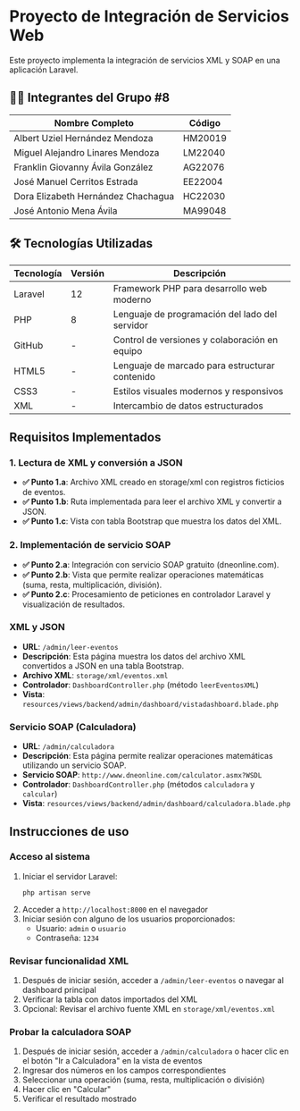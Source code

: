 # Proyecto de Integración de Servicios Web

Este proyecto implementa la integración de servicios XML y SOAP en una aplicación Laravel.

## 👨‍💻 Integrantes del Grupo #8

| Nombre Completo                            | Código    |
|-------------------------------------------|-----------|
| Albert Uziel Hernández Mendoza            | HM20019   |
| Miguel Alejandro Linares Mendoza          | LM22040   |
| Franklin Giovanny Ávila González          | AG22076   |
| José Manuel Cerritos Estrada              | EE22004   |
| Dora Elizabeth Hernández Chachagua        | HC22030   |
| José Antonio Mena Ávila                   | MA99048   |

## 🛠️ Tecnologías Utilizadas

| Tecnología | Versión | Descripción                                  |
|------------|---------|----------------------------------------------|
| Laravel    | 12      | Framework PHP para desarrollo web moderno    |
| PHP        | 8       | Lenguaje de programación del lado del servidor |
| GitHub     | -       | Control de versiones y colaboración en equipo |
| HTML5      | -       | Lenguaje de marcado para estructurar contenido |
| CSS3       | -       | Estilos visuales modernos y responsivos       |
| XML        | -       | Intercambio de datos estructurados            |


## Requisitos Implementados

### 1. Lectura de XML y conversión a JSON
- **✅ Punto 1.a**: Archivo XML creado en storage/xml con registros ficticios de eventos.
- **✅ Punto 1.b**: Ruta implementada para leer el archivo XML y convertir a JSON.
- **✅ Punto 1.c**: Vista con tabla Bootstrap que muestra los datos del XML.

### 2. Implementación de servicio SOAP
- **✅ Punto 2.a**: Integración con servicio SOAP gratuito (dneonline.com).
- **✅ Punto 2.b**: Vista que permite realizar operaciones matemáticas (suma, resta, multiplicación, división).
- **✅ Punto 2.c**: Procesamiento de peticiones en controlador Laravel y visualización de resultados.

### XML y JSON
- **URL**: `/admin/leer-eventos`
- **Descripción**: Esta página muestra los datos del archivo XML convertidos a JSON en una tabla Bootstrap.
- **Archivo XML**: `storage/xml/eventos.xml`
- **Controlador**: `DashboardController.php` (método `leerEventosXML`)
- **Vista**: `resources/views/backend/admin/dashboard/vistadashboard.blade.php`

### Servicio SOAP (Calculadora)
- **URL**: `/admin/calculadora`
- **Descripción**: Esta página permite realizar operaciones matemáticas utilizando un servicio SOAP.
- **Servicio SOAP**: `http://www.dneonline.com/calculator.asmx?WSDL`
- **Controlador**: `DashboardController.php` (métodos `calculadora` y `calcular`)
- **Vista**: `resources/views/backend/admin/dashboard/calculadora.blade.php`

## Instrucciones de uso

### Acceso al sistema
1. Iniciar el servidor Laravel:
   ```
   php artisan serve
   ```
2. Acceder a `http://localhost:8000` en el navegador
3. Iniciar sesión con alguno de los usuarios proporcionados:
   - Usuario: `admin` o `usuario`
   - Contraseña: `1234`

### Revisar funcionalidad XML
1. Después de iniciar sesión, acceder a `/admin/leer-eventos` o navegar al dashboard principal
2. Verificar la tabla con datos importados del XML
3. Opcional: Revisar el archivo fuente XML en `storage/xml/eventos.xml`

### Probar la calculadora SOAP
1. Después de iniciar sesión, acceder a `/admin/calculadora` o hacer clic en el botón "Ir a Calculadora" en la vista de eventos
2. Ingresar dos números en los campos correspondientes
3. Seleccionar una operación (suma, resta, multiplicación o división)
4. Hacer clic en "Calcular"
5. Verificar el resultado mostrado




